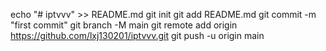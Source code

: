 echo "# iptvvv" >> README.md
git init
git add README.md
git commit -m "first commit"
git branch -M main
git remote add origin https://github.com/lxj130201/iptvvv.git
git push -u origin main
